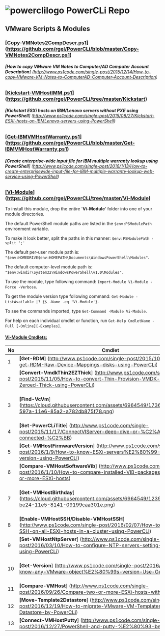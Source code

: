 # ![powerclilogo](https://cloud.githubusercontent.com/assets/6964549/17082247/44e1392e-517f-11e6-9cbe-9efa0277deaa.png) PowerCLi Repo
## VMware Scripts & Modules

### <ins>[Copy-VMNotes2CompDescr.ps1</ins>] (https://github.com/rgel/PowerCLi/blob/master/Copy-VMNotes2CompDescr.ps1)

###### <b>[How to copy VMware VM Notes to Computer/AD Computer Account Description</b>] (http://www.ps1code.com/single-post/2015/12/14/How-to-copy-VMware-VM-Notes-to-ComputerAD-Computer-Account-Description)

### <ins>[Kickstart-VMHostIMM.ps1</ins>] (https://github.com/rgel/PowerCLi/tree/master/Kickstart)

###### <b>[Kickstart ESXi hosts on IBM/Lenovo servers without PXE using PowerShell</b>] (http://www.ps1code.com/single-post/2015/08/27/Kickstart-ESXi-hosts-on-IBMLenovo-servers-using-PowerShell)

### <ins>[Get-IBMVMHostWarranty.ps1</ins>] (https://github.com/rgel/PowerCLi/blob/master/Get-IBMVMHostWarranty.ps1)

###### <b>[Create enterprise-wide input file for IBM multiple warranty lookup using PowerShell</b>] (http://www.ps1code.com/single-post/2016/1/13/How-to-create-enterprisewide-input-file-for-IBM-multiple-warranty-lookup-web-service-using-PowerShell)

### <ins>[Vi-Module</ins>] (https://github.com/rgel/PowerCLi/tree/master/Vi-Module)

To install this module, drop the entire '<b>Vi-Module</b>' folder into one of your module directories.

The default PowerShell module paths are listed in the `$env:PSModulePath` environment variable.

To make it look better, split the paths in this manner: `$env:PSModulePath -split ';'`

The default per-user module path is: `"$env:HOMEDRIVE$env:HOMEPATH\Documents\WindowsPowerShell\Modules"`.

The default computer-level module path is: `"$env:windir\System32\WindowsPowerShell\v1.0\Modules"`.

To use the module, type following command: `Import-Module Vi-Module -Force -Verbose`.

To get the module version type following command: `Get-Module -ListAvailable |? {$_.Name -eq 'Vi-Module'}`.

To see the commands imported, type `Get-Command -Module Vi-Module`.

For help on each individual cmdlet or function, run `Get-Help CmdletName -Full [-Online][-Examples]`.

#### <b><ins>Vi-Module Cmdlets:</ins></b>

|No|Cmdlet|Description|
|----|----|----|
|1|<b>[Get-RDM</b>] (http://www.ps1code.com/single-post/2015/10/16/How-to-get-RDM-Raw-Device-Mappings-disks-using-PowerCLi)|Report all VM with their RDM disks|
|2|<b>[Convert-VmdkThin2EZThick</b>] (http://www.ps1code.com/single-post/2015/11/05/How-to-convert-Thin-Provision-VMDK-disks-to-Eager-Zeroed-Thick-using-PowerCLi)|Inflate thin virtual disks|
|3|<b>[Find-VcVm</b>] (https://cloud.githubusercontent.com/assets/6964549/17361776/d5dff80e-597a-11e6-85a2-a782db875f78.png)|Search VCenter VM throw direct connection to group of ESXi hosts. Thanks to <i>VMGU.ru</i> for the [article] (http://www.vmgu.ru/news/vmware-vcenter-how-to-find-powered-off)|
|4|<b>[Set-PowerCLiTitle</b>] (http://www.ps1code.com/single-post/2015/11/17/ConnectVIServer-deep-dive-or-%C2%ABWhere-am-I-connected-%C2%BB)|Write connected VI servers info to PowerCLi window title bar|
|5|<b>[Get-VMHostFirmwareVersion</b>] (http://www.ps1code.com/single-post/2016/1/9/How-to-know-ESXi-servers%E2%80%99-BIOSFirmware-version-using-PowerCLi)|Get a Firmware version and release date of your ESXi hosts|
|6|<b>[Compare-VMHostSoftwareVib</b>] (http://www.ps1code.com/single-post/2016/1/10/How-to-compare-installed-VIB-packages-between-two-or-more-ESXi-hosts)|Compare installed VIB packages between two or more ESXi hosts|
|7|<b>[Get-VMHostBirthday</b>] (https://cloud.githubusercontent.com/assets/6964549/12399803/c8439dfa-be24-11e5-8141-09199caa301e.png)|Get ESXi hosts' installation date. Thanks to <i>Magnus Andersson</i> for his [idea] (http://vcdx56.com/2016/01/05/find-esxi-installation-date/)|
|8|<b>[Enable-VMHostSSH/Disable-VMHostSSH</b>] (http://www.ps1code.com/single-post/2016/02/07/How-to-enabledisable-SSH-on-all-ESXi-hosts-in-a-cluster-using-PowerCLi)|Enable/Disable SSH on all ESXi hosts in a cluster|
|9|<b>[Set-VMHostNtpServer</b>] (http://www.ps1code.com/single-post/2016/03/10/How-to-configure-NTP-servers-setting-on-ESXi-hosts-using-PowerCLi)|Set `NTP Servers` setting on ESXi hosts|
|10|<b>[Get-Version</b>] (http://www.ps1code.com/single-post/2016/05/25/How-to-know-any-VMware-object%E2%80%99s-version-Use-GetVersion)|Get VMware Virtual Infrastructure objects' version info: `VM`, `ESXi Hosts`, `VDSwitches`, `Datastores`, `VCenters`, `PowerCLi`, `License Keys`|
|11|<b>[Compare-VMHost</b>] (http://www.ps1code.com/single-post/2016/09/26/Compare-two-or-more-ESXi-hosts-with-PowerCLi)|Compare two or more ESXi hosts with PowerCLi|
|12|<b>[Move-Template2Datastore</b>] (http://www.ps1code.com/single-post/2016/12/19/How-to-migrate-VMware-VM-Templates-to-another-Datastore-by-PowerCLi)|Invoke Storage VMotion task for VM Template(s)|
|13|<b>[Connect-VMHostPutty</b>] (http://www.ps1code.com/single-post/2016/12/27/PowerShell-and-putty-%E2%80%93-better-together)|Connect to ESXi host(s) by putty SSH client with no password!|
